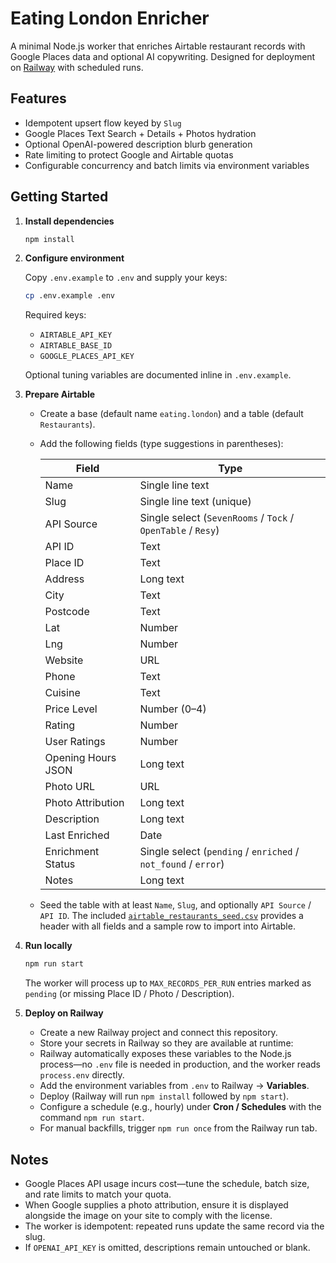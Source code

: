 # Eating London Enricher

A minimal Node.js worker that enriches Airtable restaurant records with Google Places data and optional AI copywriting. Designed for deployment on [Railway](https://railway.app/) with scheduled runs.

## Features

- Idempotent upsert flow keyed by `Slug`
- Google Places Text Search + Details + Photos hydration
- Optional OpenAI-powered description blurb generation
- Rate limiting to protect Google and Airtable quotas
- Configurable concurrency and batch limits via environment variables

## Getting Started

1. **Install dependencies**

   ```bash
   npm install
   ```

2. **Configure environment**

   Copy `.env.example` to `.env` and supply your keys:

   ```bash
   cp .env.example .env
   ```

   Required keys:

   - `AIRTABLE_API_KEY`
   - `AIRTABLE_BASE_ID`
   - `GOOGLE_PLACES_API_KEY`

   Optional tuning variables are documented inline in `.env.example`.

3. **Prepare Airtable**

   - Create a base (default name `eating.london`) and a table (default `Restaurants`).
   - Add the following fields (type suggestions in parentheses):

     | Field | Type |
     | --- | --- |
     | Name | Single line text |
     | Slug | Single line text (unique) |
     | API Source | Single select (`SevenRooms` / `Tock` / `OpenTable` / `Resy`) |
     | API ID | Text |
     | Place ID | Text |
     | Address | Long text |
     | City | Text |
     | Postcode | Text |
     | Lat | Number |
     | Lng | Number |
     | Website | URL |
     | Phone | Text |
     | Cuisine | Text |
     | Price Level | Number (0–4) |
     | Rating | Number |
     | User Ratings | Number |
     | Opening Hours JSON | Long text |
     | Photo URL | URL |
     | Photo Attribution | Long text |
     | Description | Long text |
     | Last Enriched | Date |
     | Enrichment Status | Single select (`pending` / `enriched` / `not_found` / `error`) |
     | Notes | Long text |

   - Seed the table with at least `Name`, `Slug`, and optionally `API Source` / `API ID`. The included [`airtable_restaurants_seed.csv`](./airtable_restaurants_seed.csv) provides a header with all fields and a sample row to import into Airtable.

4. **Run locally**

   ```bash
   npm run start
   ```

   The worker will process up to `MAX_RECORDS_PER_RUN` entries marked as `pending` (or missing Place ID / Photo / Description).

5. **Deploy on Railway**

   - Create a new Railway project and connect this repository.
   - Store your secrets in Railway so they are available at runtime:
   - Railway automatically exposes these variables to the Node.js process—no `.env` file is needed in production, and the worker reads `process.env` directly.
   - Add the environment variables from `.env` to Railway → **Variables**.
   - Deploy (Railway will run `npm install` followed by `npm start`).
   - Configure a schedule (e.g., hourly) under **Cron / Schedules** with the command `npm run start`.
   - For manual backfills, trigger `npm run once` from the Railway run tab.

## Notes

- Google Places API usage incurs cost—tune the schedule, batch size, and rate limits to match your quota.
- When Google supplies a photo attribution, ensure it is displayed alongside the image on your site to comply with the license.
- The worker is idempotent: repeated runs update the same record via the slug.
- If `OPENAI_API_KEY` is omitted, descriptions remain untouched or blank.
